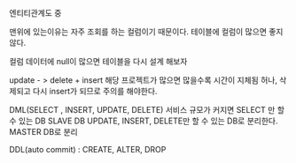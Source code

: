 엔티티관계도 중 

맨위에 있는이유는 
자주 조회를 하는 컬럼이기 때문이다.
테이블에 컬럼이 많으면 좋지 않다.

컬럼 데이터에 null이 많으면 
테이블을 다시 설계 해보자

update - > delete + insert
해당 프로젝트가 많으면 많을수록 시간이 지체됨
허나, 삭제되고 다시 insert가 되므로 주의를 해야한다.

DML(SELECT , INSERT, UPDATE, DELETE)
서비스 규모가 커지면 
SELECT 만 할 수 있는 DB SLAVE DB
UPDATE, INSERT, DELETE만 할 수 있는 DB로 분리한다. MASTER DB로 분리

DDL(auto commit) : 
	CREATE, ALTER, DROP
